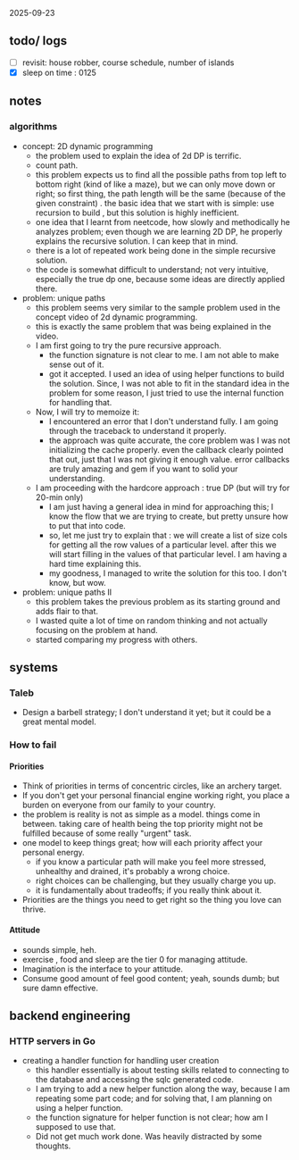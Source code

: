 2025-09-23
## todo/ logs
- [ ] revisit: house robber, course schedule, number of islands
- [x] sleep on time : 0125

## notes
### algorithms 
- concept: 2D dynamic programming 
	- the problem used to explain the idea of 2d DP is terrific. 
	- count path. 
	- this problem expects us to find all the possible paths from top left to bottom right (kind of like a maze), but we can only move down or right; so first thing, the path length will be the same (because of the given constraint) . the basic idea that we start with is simple: use recursion to build , but this solution is highly inefficient. 
	- one idea that I learnt from neetcode, how slowly and methodically he analyzes problem; even though we are learning 2D DP, he properly explains the recursive solution. I can keep that in mind. 
	- there is a lot of repeated work being done in the simple recursive solution. 
	- the code is somewhat difficult to understand; not very intuitive, especially the true dp one, because some ideas are directly applied there. 
- problem: unique paths
	- this problem seems very similar to the sample problem used in the concept video of 2d dynamic programming. 
	- this is exactly the same problem that was being explained in the video. 
	- I am first going to try the pure recursive approach. 
		- the function signature is not clear to me. I am not able to make sense out of it. 
		- got it accepted. I used an idea of using helper functions to build the solution. Since, I was not able to fit in the standard idea in the problem for some reason, I just tried to use the internal function for handling that. 
	- Now, I will try to memoize it:
		- I encountered an error that I don't understand fully. I am going through  the traceback to understand it properly. 
		- the approach was quite accurate, the core problem was I was not initializing the cache properly. even the callback clearly pointed that out, just that I was not giving it enough value. error callbacks are truly amazing and gem if you want to solid your understanding. 
	- I am proceeding with the hardcore approach : true DP (but will try for 20-min only)
		- I am just having a general idea in mind for approaching this; I know the flow that we are trying to create, but pretty unsure how to put that into code. 
		- so, let me just try to explain that : we will create a list of size cols for getting all the row values of a particular level. after this we will start filling in the values of that particular level. I am having a hard time explaining this. 
		- my goodness, I managed to write the solution for this too. I don't know, but wow. 
- problem: unique paths II
	- this problem takes the previous problem as its starting ground and adds flair to that. 
	- I wasted quite a lot of time on random thinking and not actually focusing on the problem at hand. 
	- started comparing my progress with others. 

## systems 
### Taleb
- Design a barbell strategy; I don't understand it yet; but it could be a great mental model. 

### How to fail
#### Priorities
- Think of priorities in terms of concentric circles, like an archery target. 
- If you don't get your personal financial engine working right, you place a burden on everyone from our family to your country. 
- the problem is reality is not as simple as a model. things come in between. taking care of health being the top priority might not be fulfilled because of some really "urgent" task. 
- one model to keep things great; how will each priority affect your personal energy.
	- if you know a particular path will make you feel more stressed, unhealthy and drained, it's probably a wrong choice. 
	- right choices can be challenging, but they usually charge you up. 
	- it is fundamentally about tradeoffs; if you really think about it. 
- Priorities are the things you need to get right so the thing you love can thrive. 

#### Attitude
- sounds simple, heh. 
- exercise , food and sleep are the tier 0 for managing attitude. 
- Imagination is the interface to your attitude. 
- Consume good amount of feel good content; yeah, sounds dumb; but sure damn effective. 









## backend engineering
### HTTP servers in Go
- creating a handler function for handling user creation
	- this handler essentially is about testing skills related to connecting to the database and accessing the sqlc generated code.  
	- I am trying to add a new helper function along the way, because I am repeating some part code; and for solving that, I am planning on using a helper function. 
	- the function signature for helper function is not clear; how am I supposed to use that. 
	- Did not get much work done. Was heavily distracted by some thoughts. 


